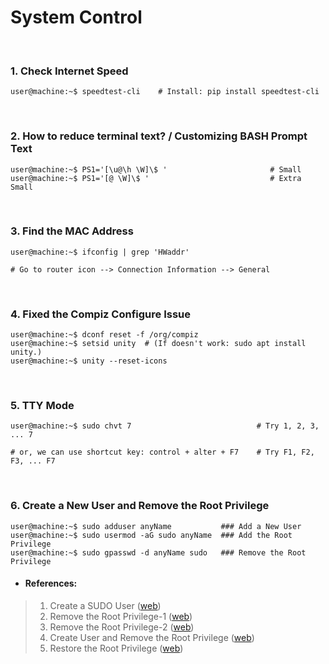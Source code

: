 # System Control

&nbsp;

### 1. Check Internet Speed
```console
user@machine:~$ speedtest-cli    # Install: pip install speedtest-cli
```

&nbsp;

### 2. How to reduce terminal text? / Customizing BASH Prompt Text
```console
user@machine:~$ PS1='[\u@\h \W]\$ '                       # Small
user@machine:~$ PS1='[@ \W]\$ '                           # Extra Small
```

&nbsp;

### 3. Find the MAC Address
```console
user@machine:~$ ifconfig | grep 'HWaddr' 

# Go to router icon --> Connection Information --> General
```

&nbsp;

### 4. Fixed the Compiz Configure Issue
```console
user@machine:~$ dconf reset -f /org/compiz
user@machine:~$ setsid unity  # (If doesn't work: sudo apt install unity.)
user@machine:~$ unity --reset-icons
```

&nbsp;

### 5. TTY Mode
```console
user@machine:~$ sudo chvt 7                            # Try 1, 2, 3, ... 7 

# or, we can use shortcut key: control + alter + F7    # Try F1, F2, F3, ... F7 
```

&nbsp;

### 6. Create a New User and Remove the Root Privilege
```console
user@machine:~$ sudo adduser anyName           ### Add a New User
user@machine:~$ sudo usermod -aG sudo anyName  ### Add the Root Privilege
user@machine:~$ sudo gpasswd -d anyName sudo   ### Remove the Root Privilege
```

- #### References:
> 1. Create a SUDO User ([web](https://www.digitalocean.com/community/tutorials/how-to-create-a-sudo-user-on-ubuntu-quickstart))
> 2. Remove the Root Privilege-1 ([web](https://askubuntu.com/questions/335987/remove-sudo-privileges-from-a-user-without-deleting-the-user))
> 3. Remove the Root Privilege-2 ([web](https://www.liquidweb.com/kb/remove-delete-user-ubuntu-16-04/))
> 4. Create User and Remove the Root Privilege ([web](https://www.ostechnix.com/how-to-grant-and-remove-sudo-privileges-to-users-on-ubuntu/))
> 5. Restore the Root Privilege ([web](https://www.ostechnix.com/how-to-restore-sudo-privileges-to-a-user/))
